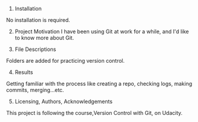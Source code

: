 1. Installation

No installation is required.

2. Project Motivation
I have been using Git at work for a while, and I'd like to know more about Git.

3. File Descriptions

Folders are added for practicing version control.

4. Results

Getting familiar with the process like creating a repo, checking logs, making commits, merging...etc.

5. Licensing, Authors, Acknowledgements

This project is following the course,Version Control with Git, on Udacity.
